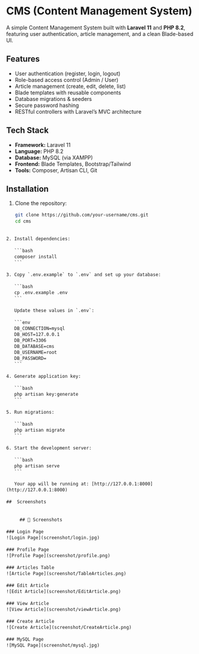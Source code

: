 # CMS (Content Management System)

A simple Content Management System built with **Laravel 11** and **PHP 8.2**, featuring user authentication, article management, and a clean Blade-based UI.

## Features
- User authentication (register, login, logout)
- Role-based access control (Admin / User)
- Article management (create, edit, delete, list)
- Blade templates with reusable components
- Database migrations & seeders
- Secure password hashing
- RESTful controllers with Laravel’s MVC architecture

## Tech Stack
- **Framework:** Laravel 11
- **Language:** PHP 8.2
- **Database:** MySQL (via XAMPP)
- **Frontend:** Blade Templates, Bootstrap/Tailwind
- **Tools:** Composer, Artisan CLI, Git

## Installation

1. Clone the repository:
   ```bash
   git clone https://github.com/your-username/cms.git
   cd cms
````

2. Install dependencies:

   ```bash
   composer install
   ```

3. Copy `.env.example` to `.env` and set up your database:

   ```bash
   cp .env.example .env
   ```

   Update these values in `.env`:

   ```env
   DB_CONNECTION=mysql
   DB_HOST=127.0.0.1
   DB_PORT=3306
   DB_DATABASE=cms
   DB_USERNAME=root
   DB_PASSWORD=
   ```

4. Generate application key:

   ```bash
   php artisan key:generate
   ```

5. Run migrations:

   ```bash
   php artisan migrate
   ```

6. Start the development server:

   ```bash
   php artisan serve
   ```

   Your app will be running at: [http://127.0.0.1:8000](http://127.0.0.1:8000)

##  Screenshots


     ## 📸 Screenshots

### Login Page
![Login Page](screenshot/login.jpg)

### Profile Page
![Profile Page](screenshot/profile.png)

### Articles Table
![Article Page](screenshot/TableArticles.png)

### Edit Article
![Edit Article](screenshot/EditArticle.png)

### View Article
![View Article](screenshot/viewArticle.png)

### Create Article
![Create Article](screenshot/CreateArticle.png)

### MySQL Page
![MySQL Page](screenshot/mysql.jpg)



